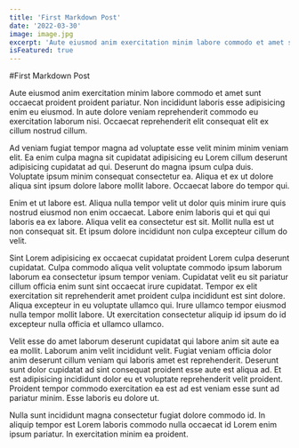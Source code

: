 ```yaml
---
title: 'First Markdown Post'
date: '2022-03-30'
image: image.jpg
excerpt: 'Aute eiusmod anim exercitation minim labore commodo et amet sunt occaecat proident proident pariatur.'
isFeatured: true
---
```


#First Markdown Post

Aute eiusmod anim exercitation minim labore commodo et amet sunt occaecat proident proident pariatur. Non incididunt laboris esse adipisicing enim eu eiusmod. In aute dolore veniam reprehenderit commodo eu exercitation laborum nisi. Occaecat reprehenderit elit consequat elit ex cillum nostrud cillum.

Ad veniam fugiat tempor magna ad voluptate esse velit minim minim veniam elit. Ea enim culpa magna sit cupidatat adipisicing eu Lorem cillum deserunt adipisicing cupidatat ad qui. Deserunt do magna ipsum culpa duis. Voluptate ipsum minim consequat consectetur ea. Aliqua et ex ut dolore aliqua sint ipsum dolore labore mollit labore. Occaecat labore do tempor qui.

Enim et ut labore est. Aliqua nulla tempor velit ut dolor quis minim irure quis nostrud eiusmod non enim occaecat. Labore enim laboris qui et qui qui laboris ea ex labore. Aliqua velit ea consectetur est sit. Mollit nulla est ut non consequat sit. Et ipsum dolore incididunt non culpa excepteur cillum do velit.

Sint Lorem adipisicing ex occaecat cupidatat proident Lorem culpa deserunt cupidatat. Culpa commodo aliqua velit voluptate commodo ipsum laborum laborum ea consectetur ipsum tempor veniam. Cupidatat velit eu sit pariatur cillum officia enim sunt sint occaecat irure cupidatat. Tempor ex elit exercitation sit reprehenderit amet proident culpa incididunt est sint dolore. Aliqua excepteur in eu voluptate ullamco qui. Irure ullamco tempor eiusmod nulla tempor mollit labore. Ut exercitation consectetur aliquip id ipsum do id excepteur nulla officia et ullamco ullamco.

Velit esse do amet laborum deserunt cupidatat qui labore anim sit aute ea ea mollit. Laborum anim velit incididunt velit. Fugiat veniam officia dolor anim deserunt cillum veniam qui laboris amet est reprehenderit. Deserunt sunt dolor cupidatat ad sint consequat proident esse aute est aliqua ad. Et est adipisicing incididunt dolor eu et voluptate reprehenderit velit proident. Proident tempor commodo exercitation ea est ad est veniam esse sunt ad pariatur minim. Esse laboris eu dolore ut.

Nulla sunt incididunt magna consectetur fugiat dolore commodo id. In aliquip tempor est Lorem laboris commodo nulla occaecat id Lorem enim ipsum pariatur. In exercitation minim ea proident.
